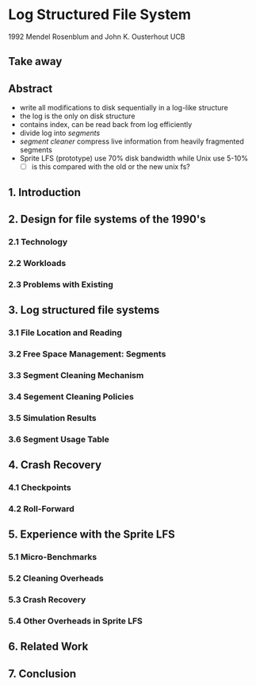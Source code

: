 # Log Structured File System

1992 Mendel Rosenblum and John K. Ousterhout UCB  

## Take away

## Abstract

- write all modifications to disk sequentially in a log-like structure
- the log is the only on disk structure
- contains index, can be read back from log efficiently
- divide log into *segments*
- *segment cleaner* compress live information from heavily fragmented segments
- Sprite LFS (prototype) use 70% disk bandwidth while Unix use 5-10%
  - [ ] is this compared with the old or the new unix fs?

## 1. Introduction

## 2. Design for file systems of the 1990's

### 2.1 Technology

### 2.2 Workloads

### 2.3 Problems with Existing

## 3. Log structured file systems

### 3.1 File Location and Reading

### 3.2 Free Space Management: Segments

### 3.3 Segment Cleaning Mechanism

### 3.4 Segement Cleaning Policies

### 3.5 Simulation Results

### 3.6 Segment Usage Table

## 4. Crash Recovery

### 4.1 Checkpoints

### 4.2 Roll-Forward

## 5. Experience with the Sprite LFS

### 5.1 Micro-Benchmarks

### 5.2 Cleaning Overheads

### 5.3 Crash Recovery

### 5.4 Other Overheads in Sprite LFS

## 6. Related Work

## 7. Conclusion
